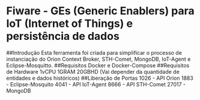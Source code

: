 # Fiware - GEs (Generic Enablers) para IoT (Internet of Things) e persistência de dados
##Introdução
Esta ferramenta foi criada para simplificar o processo de instanciação do Orion Context Broker, STH-Comet, MongoDB, IoT-Agent e Eclipse-Mosquitto.
##Requisitos
Docker e Docker-Compose
##Requisitos de Hardware
1vCPU
1GRAM
20GBHD (Vai depender da quantidade de entidades e dados históricos)
##Liberação de Portas
1026  - API Orion
1883  - Eclipse-Mosquito 
4041  - API IoT-Agent
8666  - API STH-Comet
27017 - MongoDB



